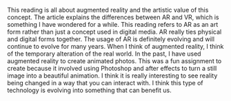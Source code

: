 This reading is all about augmented reality and the artistic value of this concept. The article explains the differences between AR and VR, which is something I have wondered for a while. This reading refers to AR as an art form rather than just a concept used in digital media. AR really ties physical and digital forms together. The usage of AR is definitely evolving and will continue to evolve for many years.
When I think of augmented reality, I think of the temporary alteration of the real world. In the past, I have used augmented reality to create animated photos. This was a fun assignment to create because it involved using Photoshop and after effects to turn a still image into a beautiful animation. I think it is really interesting to see reality being changed in a way that you can interact with. I think this type of technology is evolving into something that can benefit us.
